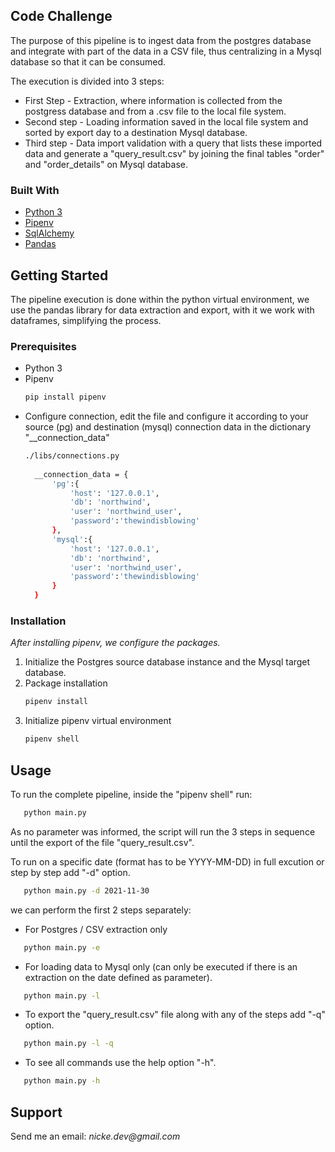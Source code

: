 ## Code Challenge

The purpose of this pipeline is to ingest data from the postgres database and integrate with part of the data in a CSV file, thus centralizing in a Mysql database so that it can be consumed.

The execution is divided into 3 steps:
* First Step - Extraction, where information is collected from the postgress database and from a .csv file to the local file system.
* Second step - Loading information saved in the local file system and sorted by export day to a destination Mysql database.
* Third step - Data import validation with a query that lists these imported data and generate a "query_result.csv" by joining the final tables "order" and "order_details" on Mysql database.





### Built With

* [Python 3](https://python.org/)
* [Pipenv](https://pipenv.pypa.io/)
* [SqlAlchemy](https://sqlalchemy.org/)
* [Pandas](https://pandas.pydata.org/)





## Getting Started

The pipeline execution is done within the python virtual environment, we use the pandas library for data extraction and export, with it we work with dataframes, simplifying the process.

### Prerequisites

* Python 3
* Pipenv
  ```sh
  pip install pipenv
  ```
* Configure connection, edit the file and configure it according to your source (pg) and destination (mysql) connection data in the dictionary "__connection_data"
  ```sh
  ./libs/connections.py
    
    __connection_data = {
        'pg':{
            'host': '127.0.0.1',
            'db': 'northwind',
            'user': 'northwind_user',
            'password':'thewindisblowing'
        },
        'mysql':{
            'host': '127.0.0.1',
            'db': 'northwind',
            'user': 'northwind_user',
            'password':'thewindisblowing'
        }
    }
  ```

### Installation

_After installing pipenv, we configure the packages._

1. Initialize the Postgres source database instance and the Mysql target database.
2. Package installation
   ```sh
   pipenv install
   ```
3. Initialize pipenv virtual environment
   ```sh
   pipenv shell
   ```




## Usage

To run the complete pipeline, inside the "pipenv shell" run:

```sh
   python main.py
```

As no parameter was informed, the script will run the 3 steps in sequence until the export of the file "query_result.csv".

To run on a specific date (format has to be YYYY-MM-DD) in full excution or step by step add "-d" option.

```sh
   python main.py -d 2021-11-30
```

we can perform the first 2 steps separately:

- For Postgres / CSV extraction only
```sh
   python main.py -e
```

- For loading data to Mysql only (can only be executed if there is an extraction on the date defined as parameter).
```sh
   python main.py -l
```

- To export the "query_result.csv" file along with any of the steps add "-q" option.
```sh
   python main.py -l -q
```

- To see all commands use the help option "-h".
```sh
   python main.py -h
```




## Support

Send me an email: _nicke.dev@gmail.com_